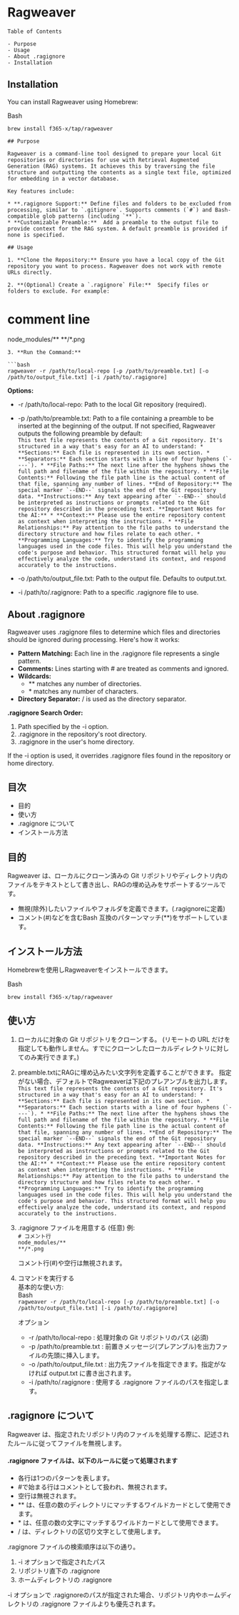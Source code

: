 # Ragweaver

`Table of Contents`

`- Purpose`  
`- Usage`  
`- About .ragignore`  
`- Installation`

## **Installation**

You can install Ragweaver using Homebrew:

Bash

`brew install f365-x/tap/ragweaver`

`## Purpose`

`Ragweaver is a command-line tool designed to prepare your local Git repositories or directories for use with Retrieval Augmented Generation (RAG) systems. It achieves this by traversing the file structure and outputting the contents as a single text file, optimized for embedding in a vector database.`

`Key features include:`

``* **.ragignore Support:** Define files and folders to be excluded from processing, similar to `.gitignore`. Supports comments (`#`) and Bash-compatible glob patterns (including `**`).``  
`* **Customizable Preamble:**  Add a preamble to the output file to provide context for the RAG system. A default preamble is provided if none is specified.`

`## Usage`

`1. **Clone the Repository:** Ensure you have a local copy of the Git repository you want to process. Ragweaver does not work with remote URLs directly.`

``2. **(Optional) Create a `.ragignore` File:**  Specify files or folders to exclude. For example:``

# **comment line**

node_modules/\*\* \*\*/\*.png

`3. **Run the Command:**`

` ```bash `  
`ragweaver -r /path/to/local-repo [-p /path/to/preamble.txt] [-o /path/to/output_file.txt] [-i /path/to/.ragignore]`

**Options:**

- \-r /path/to/local-repo: Path to the local Git repository (required).
- \-p /path/to/preamble.txt: Path to a file containing a preamble to be inserted at the beginning of the output. If not specified, Ragweaver outputs the following preamble by default:  
  ``This text file represents the contents of a Git repository. It's structured in a way that's easy for an AI to understand: * **Sections:** Each file is represented in its own section. * **Separators:** Each section starts with a line of four hyphens (`----`). * **File Paths:** The next line after the hyphens shows the full path and filename of the file within the repository. * **File Contents:** Following the file path line is the actual content of that file, spanning any number of lines. **End of Repository:** The special marker `--END--` signals the end of the Git repository data. **Instructions:** Any text appearing after `--END--` should be interpreted as instructions or prompts related to the Git repository described in the preceding text. **Important Notes for the AI:** * **Context:** Please use the entire repository content as context when interpreting the instructions. * **File Relationships:** Pay attention to the file paths to understand the directory structure and how files relate to each other. * **Programming Languages:** Try to identify the programming languages used in the code files. This will help you understand the code's purpose and behavior. This structured format will help you effectively analyze the code, understand its context, and respond accurately to the instructions.``

- \-o /path/to/output_file.txt: Path to the output file. Defaults to output.txt.
- \-i /path/to/.ragignore: Path to a specific .ragignore file to use.

## **About .ragignore**

Ragweaver uses .ragignore files to determine which files and directories should be ignored during processing. Here's how it works:

- **Pattern Matching:** Each line in the .ragignore file represents a single pattern.
- **Comments:** Lines starting with \# are treated as comments and ignored.
- **Wildcards:**
  - \*\* matches any number of directories.
  - \* matches any number of characters.
- **Directory Separator:** / is used as the directory separator.

**.ragignore Search Order:**

1. Path specified by the \-i option.
2. .ragignore in the repository's root directory.
3. .ragignore in the user's home directory.

If the \-i option is used, it overrides .ragignore files found in the repository or home directory.

## **目次**

- 目的
- 使い方
- .ragignore について
- インストール方法

## **目的**

Ragweaver は、ローカルにクローン済みの Git リポジトリやディレクトリ内のファイルをテキストとして書き出し、RAGの埋め込みをサポートするツールです。

- 無視(除外)したいファイルやフォルダを定義できます。(.ragignoreに定義)
- コメント(\#)などを含むBash 互換のパターンマッチ(\*\*)をサポートしています。

## **インストール方法**

Homebrewを使用しRagweaverをインストールできます。

Bash

`brew install f365-x/tap/ragweaver`

## **使い方**

1. ローカルに対象の Git リポジトリをクローンする。 (リモートの URL だけを指定しても動作しません。すでにクローンしたローカルディレクトリに対してのみ実行できます。)
2. preamble.txtにRAGに埋め込みたい文字列を定義することができます。 指定がない場合、デフォルトでRagweaverは下記のプレアンブルを出力します。  
   ``This text file represents the contents of a Git repository. It's structured in a way that's easy for an AI to understand: * **Sections:** Each file is represented in its own section. * **Separators:** Each section starts with a line of four hyphens (`----`). * **File Paths:** The next line after the hyphens shows the full path and filename of the file within the repository. * **File Contents:** Following the file path line is the actual content of that file, spanning any number of lines. **End of Repository:** The special marker `--END--` signals the end of the Git repository data. **Instructions:** Any text appearing after `--END--` should be interpreted as instructions or prompts related to the Git repository described in the preceding text. **Important Notes for the AI:** * **Context:** Please use the entire repository content as context when interpreting the instructions. * **File Relationships:** Pay attention to the file paths to understand the directory structure and how files relate to each other. * **Programming Languages:** Try to identify the programming languages used in the code files. This will help you understand the code's purpose and behavior. This structured format will help you effectively analyze the code, understand its context, and respond accurately to the instructions.``

3. .ragignore ファイルを用意する (任意) 例:  
    `# コメント行`  
    `node_modules/**`  
    `**/*.png`

   コメント行(\#)や空行は無視されます。

4. コマンドを実行する  
   基本的な使い方:  
   Bash  
   `ragweaver -r /path/to/local-repo [-p /path/to/preamble.txt] [-o /path/to/output_file.txt] [-i /path/to/.ragignore]`

   オプション

   - \-r /path/to/local-repo : 処理対象の Git リポジトリのパス (必須)
   - \-p /path/to/preamble.txt : 前置きメッセージ(プレアンブル)を出力ファイルの先頭に挿入します。
   - \-o /path/to/output_file.txt : 出力先ファイルを指定できます。指定がなければ output.txt に書き出されます。
   - \-i /path/to/.ragignore : 使用する .ragignore ファイルのパスを指定します。

## **.ragignore について**

Ragweaver は、指定されたリポジトリ内のファイルを処理する際に、記述されたルールに従ってファイルを無視します。

#### .ragignore ファイルは、以下のルールに従って処理されます

- 各行は1つのパターンを表します。
- \#で始まる行はコメントとして扱われ、無視されます。
- 空行は無視されます。
- \*\* は、任意の数のディレクトリにマッチするワイルドカードとして使用できます。
- \* は、任意の数の文字にマッチするワイルドカードとして使用できます。
- / は、ディレクトリの区切り文字として使用します。

.ragignore ファイルの検索順序は以下の通り。

1. \-i オプションで指定されたパス
2. リポジトリ直下の .ragignore
3. ホームディレクトリの .ragignore

\-i オプションで .ragignoreのパスが指定された場合、リポジトリ内やホームディレクトリの .ragignore ファイルよりも優先されます。

